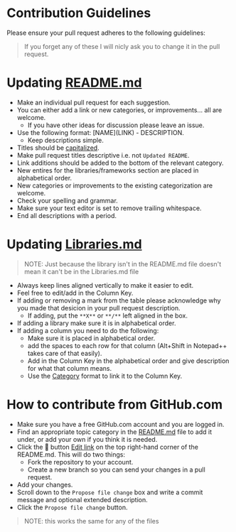 # Contribution Guidelines

Please ensure your pull request adheres to the following guidelines:

> If you forget any of these I will nicly ask you to change it in the pull request.

# Updating [README.md](https://github.com/sjfricke/awesome-webgl/blob/master/README.md)

- Make an individual pull request for each suggestion.
- You can either add a link or new categories, or improvements... all are welcome.
  - If you have other ideas for discussion please leave an issue.
- Use the following format: \[NAME\]\(LINK\) - DESCRIPTION.
  - Keep descriptions simple.
- Titles should be [capitalized](http://grammar.yourdictionary.com/capitalization/rules-for-capitalization-in-titles.html).
- Make pull request titles descriptive i.e. not `Updated README`.
- Link additions should be added to the bottom of the relevant category.
- New entires for the libraries/frameworks section are placed in alphabetical order.
- New categories or improvements to the existing categorization are welcome.
- Check your spelling and grammar.
- Make sure your text editor is set to remove trailing whitespace.
- End all descriptions with a period.

# Updating [Libraries.md](https://github.com/sjfricke/awesome-webgl/blob/master/Libraries.md)

> NOTE: Just because the library isn't in the README.md file doesn't mean it can't be in the Libraries.md file

- Always keep lines aligned vertically to make it easier to edit.
- Feel free to edit/add in the Column Key.
- If adding or removing a mark from the table please acknowledge why you made that desicion in your pull request description.
  - If adding, put the `**X**` or `**/**` left aligned in the box.
- If adding a library make sure it is in alphabetical order.
- If adding a column you need to do the following:
  - Make sure it is placed in alphabetical order.
  - add the spaces to each row for that column (Alt+Shift in Notepad++ takes care of that easily).
  - Add in the Column Key in the alphabetical order and give description for what that column means.
  - Use the [Category](#category) format to link it to the Column Key.

# How to contribute from GitHub.com

- Make sure you have a free GitHub.com account and you are logged in.
- Find an appropriate topic category in the [README.md](https://github.com/sjfricke/awesome-webgl/blob/master/README.md) file to add it under, or add your own if you think it is needed.
- Click the :pencil: button [Edit link](https://github.com/sjfricke/awesome-webgl/edit/master/README.md) on the top right-hand corner of the README.md. This will do two things: 
  - Fork the repository to your account.
  - Create a new branch so you can send your changes in a pull request.
- Add your changes.
- Scroll down to the `Propose file change` box and write a commit message and optional extended description.
- Click the `Propose file change` button.

> NOTE: this works the same for any of the files

